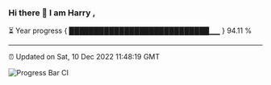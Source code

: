 ### Hi there 👋 I am Harry , 

⏳ Year progress { ████████████████████████████▁▁ } 94.11 %

---

⏰ Updated on Sat, 10 Dec 2022 11:48:19 GMT

![Progress Bar CI](https://github.com/duykhang68/duykhang68/workflows/Progress%20Bar%20CI/badge.svg)
